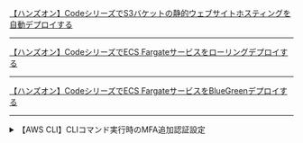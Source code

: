 [【ハンズオン】CodeシリーズでS3バケットの静的ウェブサイトホスティングを自動デプロイする](/sprint-06-file/【ハンズオン】CodeシリーズでS3バケットの静的ウェブサイトホスティングを自動デプロイする)

---

[【ハンズオン】CodeシリーズでECS Fargateサービスをローリングデプロイする](/sprint-06-file/【ハンズオン】CodeシリーズでECS-Fargateサービスをローリングデプロイする)

---

[【ハンズオン】CodeシリーズでECS FargateサービスをBlueGreenデプロイする](/sprint-06-file/【ハンズオン】CodeシリーズでECS-FargateサービスをBlueGreenデプロイする)

---

<details>
  <summary> 【AWS CLI】CLIコマンド実行時のMFA追加認証設定
  </summary> 

  #### IAMロール信頼ポリシー
  ```json
  {
    "Version": "2012-10-17",
    "Statement": [
        {
            "Effect": "Allow",
            "Principal": {
                "AWS": "arn:aws:iam::715731572821:user/test-2"
            },
            "Action": "sts:AssumeRole",
            "Condition": {
                "Bool": {
                    "aws:MultiFactorAuthPresent": "true"
                }
            }
        }
    ]
}
  ```

```
source_profile =
role_arn =
mfa_serial =
```
</details>
